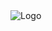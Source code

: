 <img src="https://media.discordapp.net/attachments/1003037965146132543/1037473767443681410/image.png?width=746&height=430" alt="Logo"/>
